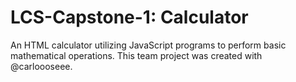 # LCS-Capstone-1: Calculator
An HTML calculator utilizing JavaScript programs to perform basic mathematical operations. This team project was created with @carloooseee.  
